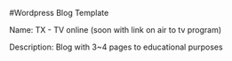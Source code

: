 #Wordpress Blog Template

Name: TX - TV online (soon with link on air to tv program)

Description: Blog with 3~4 pages to educational purposes
